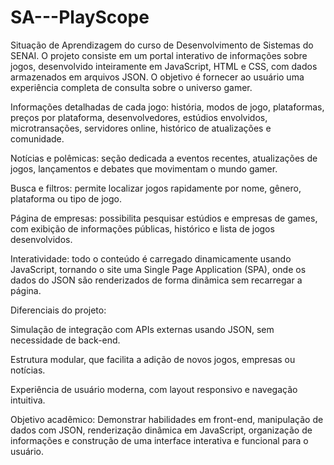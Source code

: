 # SA---PlayScope
Situação de Aprendizagem do curso de Desenvolvimento de Sistemas do SENAI. O projeto consiste em um portal interativo de informações sobre jogos, desenvolvido inteiramente em JavaScript, HTML e CSS, com dados armazenados em arquivos JSON. O objetivo é fornecer ao usuário uma experiência completa de consulta sobre o universo gamer.

Informações detalhadas de cada jogo: história, modos de jogo, plataformas, preços por plataforma, desenvolvedores, estúdios envolvidos, microtransações, servidores online, histórico de atualizações e comunidade.

Notícias e polêmicas: seção dedicada a eventos recentes, atualizações de jogos, lançamentos e debates que movimentam o mundo gamer.

Busca e filtros: permite localizar jogos rapidamente por nome, gênero, plataforma ou tipo de jogo.

Página de empresas: possibilita pesquisar estúdios e empresas de games, com exibição de informações públicas, histórico e lista de jogos desenvolvidos.

Interatividade: todo o conteúdo é carregado dinamicamente usando JavaScript, tornando o site uma Single Page Application (SPA), onde os dados do JSON são renderizados de forma dinâmica sem recarregar a página.

Diferenciais do projeto:

Simulação de integração com APIs externas usando JSON, sem necessidade de back-end.

Estrutura modular, que facilita a adição de novos jogos, empresas ou notícias.

Experiência de usuário moderna, com layout responsivo e navegação intuitiva.

Objetivo acadêmico:
Demonstrar habilidades em front-end, manipulação de dados com JSON, renderização dinâmica em JavaScript, organização de informações e construção de uma interface interativa e funcional para o usuário.
